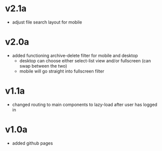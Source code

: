 # v2.1a
- adjust file search layout for mobile

# v2.0a
- added functioning archive-delete filter for mobile and desktop
    - desktop can choose either select-list view and/or fullscreen (can swap between the two)
    - mobile will go straight into fullscreen filter

# v1.1a
- changed routing to main components to lazy-load after user has logged in

#  v1.0a
- added github pages